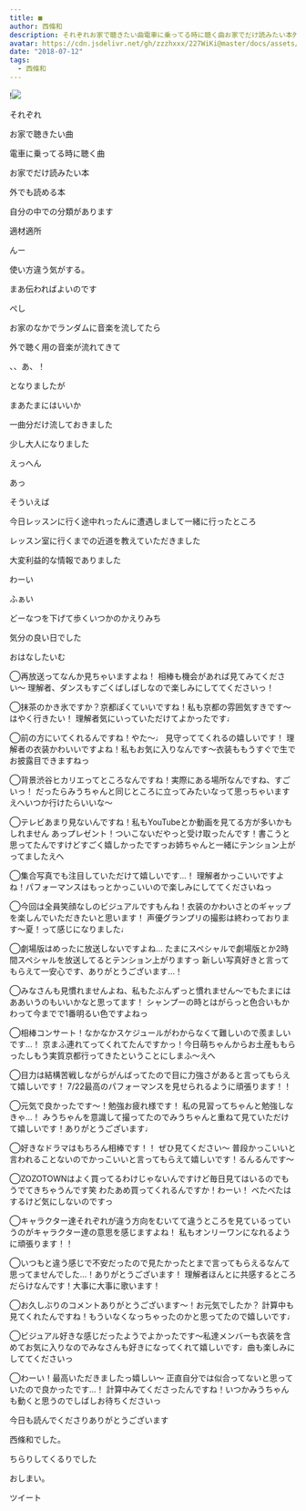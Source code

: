 ```yaml
---
title: ■
author: 西條和
description: それぞれお家で聴きたい曲電車に乗ってる時に聴く曲お家でだけ読みたい本外でも読める本...
avatar: https://cdn.jsdelivr.net/gh/zzzhxxx/227WiKi@master/docs/assets/photo/avatar/nagomi.jpg
date: "2018-07-12"
tags:
  - 西條和
---
```


!![](https://cdn.jsdelivr.net/gh/zzzhxxx/227WiKi-image@master/blog-image/nagomi-2018-07-12_1.jpg)










それぞれ















お家で聴きたい曲







電車に乗ってる時に聴く曲










お家でだけ読みたい本









外でも読める本












自分の中での分類があります











適材適所













んー






使い方違う気がする。











まあ伝わればよいのです








ぺし










お家のなかでランダムに音楽を流してたら



外で聴く用の音楽が流れてきて









、、あ、！






となりましたが









まあたまにはいいか










一曲分だけ流しておきました










少し大人になりました












えっへん












あっ




そういえば










今日レッスンに行く途中れったんに遭遇しまして一緒に行ったところ








レッスン室に行くまでの近道を教えていただきました









大変利益的な情報でありました

















わーい








ふぁい

















どーなつを下げて歩くいつかのかえりみち








気分の良い日でした






おはなしたいむ



◯再放送ってなんか見ちゃいますよね！
相棒も機会があれば見てみてください〜
理解者、ダンスもすごくばしばしなので楽しみにしててくださいっ！




◯抹茶のかき氷ですか？京都ぽくていいですね！私も京都の雰囲気すきです〜はやく行きたい！
理解者気にいっていただけてよかったです♩






◯前の方にいてくれるんですね！やた〜♩
見守っててくれるの嬉しいです！
理解者の衣装かわいいですよね！私もお気に入りなんです〜衣装ももうすぐで生でお披露目できますねっ





◯背景渋谷ヒカリエってところなんですね！実際にある場所なんですね、すごいっ！
だったらみうちゃんと同じところに立ってみたいなって思っちゃいますえへいつか行けたらいいな〜





◯テレビあまり見ないんですね！私もYouTubeとか動画を見てる方が多いかもしれません
あっプレゼント！ついこないだやっと受け取ったんです！書こうと思ってたんですけどすごく嬉しかったですっお姉ちゃんと一緒にテンション上がってましたえへ






◯集合写真でも注目していただけて嬉しいです…！
理解者かっこいいですよね！パフォーマンスはもっとかっこいいので楽しみにしててくださいねっ






◯今回は全員笑顔なしのビジュアルですもんね！衣装のかわいさとのギャップを楽しんでいただきたいと思います！
声優グランプリの撮影は終わっております〜夏！って感じになりました♩






◯劇場版はめったに放送しないですよね…
たまにスペシャルで劇場版とか2時間スペシャルを放送してるとテンション上がりますっ
新しい写真好きと言ってもらえて一安心です、ありがとうございます…！






◯みなさんも見慣れませんよね、私もたぶんずっと慣れません〜でもたまにはああいうのもいいかなと思ってます！
シャンプーの時とはがらっと色合いもかわって今までで1番明るい色ですよねっ





◯相棒コンサート！なかなかスケジュールがわからなくて難しいので羨ましいです…！
京まふ連れてってくれてたんですかっ！今日萌ちゃんからお土産ももらったしもう実質京都行ってきたということにしまふ〜えへ





◯目力は結構苦戦しながらがんばってたので目に力強さがあると言ってもらえて嬉しいです！
7/22最高のパフォーマンスを見せられるように頑張ります！！





◯元気で良かったです〜！勉強お疲れ様です！
私の見習ってちゃんと勉強しなきゃ…！
みうちゃんを意識して撮ってたのでみうちゃんと重ねて見ていただけて嬉しいです！ありがとうございます♩





◯好きなドラマはもちろん相棒です！！
ぜひ見てください〜
普段かっこいいと言われることないのでかっこいいと言ってもらえて嬉しいです！るんるんです〜




◯ZOZOTOWNはよく買ってるわけじゃないんですけど毎日見てはいるのでもうでてきちゃうんです笑
わたあめ買ってくれるんですか！わーい！
べたべたはするけど気にしないのですっ






◯キャラクター達それぞれが違う方向をむいてて違うところを見ているっていうのがキャラクター達の意思を感じますよね！
私もオンリーワンになれるように頑張ります！！






◯いつもと違う感じで不安だったので見たかったとまで言ってもらえるなんて思ってませんでした…！ありがとうございます！
理解者ほんとに共感するところだらけなんです！大事に大事に歌います！






◯お久しぶりのコメントありがとうございます〜！お元気でしたか？
計算中も見てくれたんですね！もういなくなっちゃったのかと思ってたので嬉しいです♩





◯ビジュアル好きな感じだったようでよかったです〜私達メンバーも衣装を含めてお気に入りなのでみなさんも好きになってくれて嬉しいです♩曲も楽しみにしててくださいっ




◯わーい！最高いただきましたっ嬉しい〜
正直自分では似合ってないと思っていたので良かったです…！
計算中みてくださったんですね！いつかみうちゃんも動くと思うのでしばしお待ちくださいっ












今日も読んでくださりありがとうございます











西條和でした。












ちらりしてくるりでした










おしまい。


ツイート



